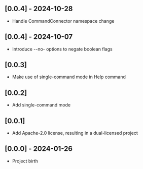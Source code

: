 ## [0.0.4] - 2024-10-28

* Handle CommandConnector namespace change

## [0.0.4] - 2024-10-07

* Introduce --no- options to negate boolean flags

## [0.0.3]

* Make use of single-command mode in Help command

## [0.0.2]

* Add single-command mode

## [0.0.1]

* Add Apache-2.0 license, resulting in a dual-licensed project

## [0.0.0] - 2024-01-26

* Project birth
